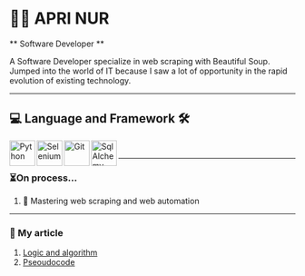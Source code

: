 # 👨‍💻 APRI NUR

** Software Developer **

A Software Developer specialize in web scraping with Beautiful Soup. Jumped into the world of IT because I saw a lot of opportunity in the rapid evolution of existing technology. 

---

## 💻 Language and Framework 🛠️

<img align="left" alt="Python" src="https://cdn.jsdelivr.net/gh/devicons/devicon@latest/icons/python/python-original.svg" width="45" height="45"/>
<img align="left" alt="Selenium" src="https://cdn.jsdelivr.net/gh/devicons/devicon@latest/icons/selenium/selenium-original.svg" width="45" height="45"/>
<img align="left" alt="Git" src="https://cdn.jsdelivr.net/gh/devicons/devicon@latest/icons/git/git-original.svg" width="45" height="45"/> 
<img align="left" alt="SqlAlchemy" src="https://cdn.jsdelivr.net/gh/devicons/devicon@latest/icons/sqlalchemy/sqlalchemy-original.svg" width="45" height="45"/>
<br/>

---


### ⏳On process...

1. 🔎 Mastering web scraping and web automation

---

### 📰 My article
1. [Logic and algorithm](https://medium.com/@aprinur7/what-is-logic-and-algorithm-271a93ffb29c)
2. [Pseoudocode](https://medium.com/@aprinur7/pseudocode-in-algorithm-2c7d6a73ba20)